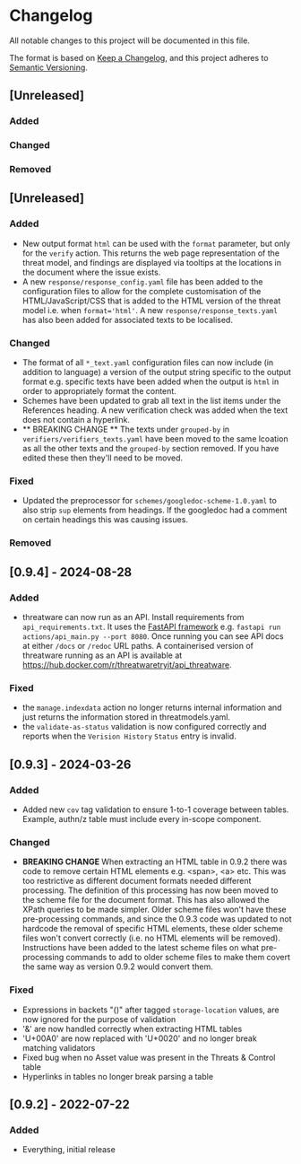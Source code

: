 # Changelog

All notable changes to this project will be documented in this file.

The format is based on [Keep a Changelog](https://keepachangelog.com/en/1.1.0/), and this project adheres to [Semantic Versioning](https://semver.org/spec/v2.0.0.html).

## [Unreleased]

### Added
### Changed
### Removed

## [Unreleased]

### Added

- New output format `html` can be used with the `format` parameter, but only for the `verify` action.  This returns the web page representation of the threat model, and findings are displayed via tooltips at the locations in the document where the issue exists.
- A new `response/response_config.yaml` file has been added to the configuration files to allow for the complete customisation of the HTML/JavaScript/CSS that is added to the HTML version of the threat model i.e. when `format='html'`.  A new `response/response_texts.yaml` has also been added for associated texts to be localised.

### Changed

- The format of all `*_text.yaml` configuration files can now include (in addition to language) a version of the output string specific to the output format e.g. specific texts have been added when the output is `html` in order to appropriately format the content.
- Schemes have been updated to grab all text in the list items under the References heading.  A new verification check was added when the text does not contain a hyperlink.
- ** BREAKING CHANGE ** The texts under `grouped-by` in `verifiers/verifiers_texts.yaml` have been moved to the same lcoation as all the other texts and the `grouped-by` section removed.  If you have edited these then they'll need to be moved.

### Fixed

- Updated the preprocessor for `schemes/googledoc-scheme-1.0.yaml` to also strip `sup` elements from headings.  If the googledoc had a comment on certain headings this was causing issues.

### Removed

## [0.9.4] - 2024-08-28

### Added

- threatware can now run as an API.  Install requirements from `api_requirements.txt`.  It uses the [FastAPI framework](https://fastapi.tiangolo.com/) e.g. `fastapi run actions/api_main.py --port 8080`.  Once running you can see API docs at either `/docs` or `/redoc` URL paths.  A containerised version of threatware running as an API is available at https://hub.docker.com/r/threatwaretryit/api_threatware.

### Fixed

- the `manage.indexdata` action no longer returns internal information and just returns the information stored in threatmodels.yaml.
- the `validate-as-status` validation is now configured correctly and reports when the `Verision History` `Status` entry is invalid.

## [0.9.3] - 2024-03-26

### Added

- Added new `cov` tag validation to ensure 1-to-1 coverage between tables.  Example, authn/z table must include every in-scope component.

### Changed

- **BREAKING CHANGE** When extracting an HTML table in 0.9.2 there was code to remove certain HTML elements e.g. &lt;span>, &lt;a> etc.  This was too restrictive as different document formats needed different processing.  The definition of this processing has now been moved to the scheme file for the document format.  This has also allowed the XPath queries to be made simpler.  Older scheme files won't have these pre-processing commands, and since the 0.9.3 code was updated to not hardcode the removal of specific HTML elements, these older scheme files won't convert correctly (i.e. no HTML elements will be removed).  Instructions have been added to the latest scheme files on what pre-processing commands to add to older scheme files to make them covert the same way as version 0.9.2 would convert them.

### Fixed 

- Expressions in backets "()" after tagged `storage-location` values, are now ignored for the purpose of validation
- '&' are now handled correctly when extracting HTML tables
- 'U+00A0' are now replaced with 'U+0020' and no longer break matching validators
- Fixed bug when no Asset value was present in the Threats & Control table
- Hyperlinks in tables no longer break parsing a table

## [0.9.2] - 2022-07-22

### Added

- Everything, initial release